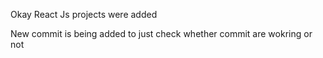 Okay React Js projects were added


New commit is being added to just check whether commit are wokring or not